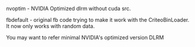 nvoptim - NVIDIA Optimized dlrm without cuda src.

fbdefault - original fb code trying to make it work with the CriteoBinLoader. It now only works with random data.

You may want to refer minimal NVIDIA's optimized version DLRM

